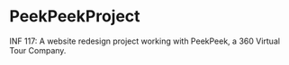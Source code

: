 # PeekPeekProject
INF 117: A website redesign project working with PeekPeek, a 360 Virtual Tour Company.
